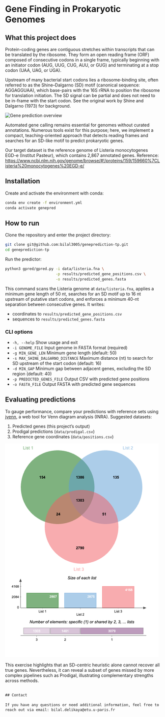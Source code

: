 # Gene Finding in Prokaryotic Genomes

## What this project does

Protein-coding genes are contiguous stretches within transcripts that can be translated by the ribosome. They form an open reading frame (ORF) composed of consecutive codons in a single frame, typically beginning with an initiator codon (AUG, UUG, CUG, AUU, or GUG) and terminating at a stop codon (UAA, UAG, or UGA).

Upstream of many bacterial start codons lies a ribosome-binding site, often referred to as the Shine–Dalgarno (SD) motif (canonical sequence: AGGAGGUAA), which base-pairs with the 16S rRNA to position the ribosome for translation initiation. The SD signal can be partial and does not need to be in-frame with the start codon. See the original work by Shine and Dalgarno (1973) for background.

![Gene prediction overview](assets/gene-prediction.png)

Automated gene calling remains essential for genomes without curated annotations. Numerous tools exist for this purpose; here, we implement a compact, teaching-oriented approach that detects reading frames and searches for an SD-like motif to predict prokaryotic genes.

Our target dataset is the reference genome of Listeria monocytogenes EGD-e (Institut Pasteur), which contains 2,867 annotated genes. Reference: https://www.ncbi.nlm.nih.gov/genome/browse/#!/proteins/159/159660%7CListeria%20monocytogenes%20EGD-e/

## Installation

Create and activate the environment with conda:

```bash
conda env create -f environment.yml
conda activate genepred
```

## How to run

Clone the repository and enter the project directory:

```bash
git clone git@github.com:bilal3005/geneprediction-tp.git
cd geneprediction-tp
```

Run the predictor:

```bash
python3 gpred/gpred.py -i data/listeria.fna \
                       -p results/predicted_gene_positions.csv \
                       -o results/predicted_genes.fasta
```

This command scans the Listeria genome at `data/listeria.fna`, applies a minimum gene length of 50 nt, searches for an SD motif up to 16 nt upstream of putative start codons, and enforces a minimum 40-nt separation between consecutive genes. It writes:
- coordinates to `results/predicted_gene_positions.csv`
- sequences to `results/predicted_genes.fasta`

### CLI options

- `-h, --help`                       Show usage and exit
- `-i GENOME_FILE`                   Input genome in FASTA format (required)
- `-g MIN_GENE_LEN`                  Minimum gene length (default: 50)
- `-s MAX_SHINE_DALGARNO_DISTANCE`  Maximum distance (nt) to search for SD upstream of the start codon (default: 16)
- `-d MIN_GAP`                       Minimum gap between adjacent genes, excluding the SD region (default: 40)
- `-p PREDICTED_GENES_FILE`          Output CSV with predicted gene positions
- `-o FASTA_FILE`                    Output FASTA with predicted gene sequences

## Evaluating predictions

To gauge performance, compare your predictions with reference sets using [jvenn](https://jvenn.toulouse.inra.fr/app/example.html), a web tool for Venn diagram analysis (INRA). Suggested datasets:

1. Predicted genes (this project’s output)
2. Prodigal predictions (`data/prodigal.csv`)
3. Reference gene coordinates (`data/positions.csv`)

![Venn comparison](images/jVenn_chart.png)

This exercise highlights that an SD-centric heuristic alone cannot recover all true genes. Nevertheless, it can reveal a subset of genes missed by more complex pipelines such as Prodigal, illustrating complementary strengths across methods.

```

## Contact

If you have any questions or need additional information, feel free to reach out via email: bilal.delikaya@etu.u-paris.fr